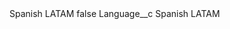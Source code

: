 <?xml version="1.0" encoding="UTF-8"?>
<CustomMetadata xmlns="http://soap.sforce.com/2006/04/metadata" xmlns:xsi="http://www.w3.org/2001/XMLSchema-instance" xmlns:xsd="http://www.w3.org/2001/XMLSchema">
    <label>Spanish LATAM</label>
    <protected>false</protected>
    <values>
        <field>Language__c</field>
        <value xsi:type="xsd:string">Spanish LATAM</value>
    </values>
</CustomMetadata>
